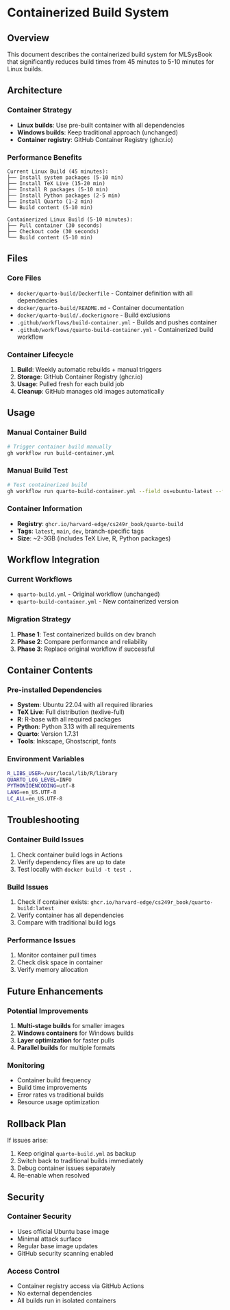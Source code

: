 # Containerized Build System

## Overview

This document describes the containerized build system for MLSysBook that significantly reduces build times from 45 minutes to 5-10 minutes for Linux builds.

## Architecture

### Container Strategy
- **Linux builds**: Use pre-built container with all dependencies
- **Windows builds**: Keep traditional approach (unchanged)
- **Container registry**: GitHub Container Registry (ghcr.io)

### Performance Benefits
```
Current Linux Build (45 minutes):
├── Install system packages (5-10 min)
├── Install TeX Live (15-20 min) 
├── Install R packages (5-10 min)
├── Install Python packages (2-5 min)
├── Install Quarto (1-2 min)
└── Build content (5-10 min)

Containerized Linux Build (5-10 minutes):
├── Pull container (30 seconds)
├── Checkout code (30 seconds)  
└── Build content (5-10 min)
```

## Files

### Core Files
- `docker/quarto-build/Dockerfile` - Container definition with all dependencies
- `docker/quarto-build/README.md` - Container documentation
- `docker/quarto-build/.dockerignore` - Build exclusions
- `.github/workflows/build-container.yml` - Builds and pushes container
- `.github/workflows/quarto-build-container.yml` - Containerized build workflow

### Container Lifecycle
1. **Build**: Weekly automatic rebuilds + manual triggers
2. **Storage**: GitHub Container Registry (ghcr.io)
3. **Usage**: Pulled fresh for each build job
4. **Cleanup**: GitHub manages old images automatically

## Usage

### Manual Container Build
```bash
# Trigger container build manually
gh workflow run build-container.yml
```

### Manual Build Test
```bash
# Test containerized build
gh workflow run quarto-build-container.yml --field os=ubuntu-latest --field format=html
```

### Container Information
- **Registry**: `ghcr.io/harvard-edge/cs249r_book/quarto-build`
- **Tags**: `latest`, `main`, `dev`, branch-specific tags
- **Size**: ~2-3GB (includes TeX Live, R, Python packages)

## Workflow Integration

### Current Workflows
- `quarto-build.yml` - Original workflow (unchanged)
- `quarto-build-container.yml` - New containerized version

### Migration Strategy
1. **Phase 1**: Test containerized builds on dev branch
2. **Phase 2**: Compare performance and reliability
3. **Phase 3**: Replace original workflow if successful

## Container Contents

### Pre-installed Dependencies
- **System**: Ubuntu 22.04 with all required libraries
- **TeX Live**: Full distribution (texlive-full)
- **R**: R-base with all required packages
- **Python**: Python 3.13 with all requirements
- **Quarto**: Version 1.7.31
- **Tools**: Inkscape, Ghostscript, fonts

### Environment Variables
```bash
R_LIBS_USER=/usr/local/lib/R/library
QUARTO_LOG_LEVEL=INFO
PYTHONIOENCODING=utf-8
LANG=en_US.UTF-8
LC_ALL=en_US.UTF-8
```

## Troubleshooting

### Container Build Issues
1. Check container build logs in Actions
2. Verify dependency files are up to date
3. Test locally with `docker build -t test .`

### Build Issues
1. Check if container exists: `ghcr.io/harvard-edge/cs249r_book/quarto-build:latest`
2. Verify container has all dependencies
3. Compare with traditional build logs

### Performance Issues
1. Monitor container pull times
2. Check disk space in container
3. Verify memory allocation

## Future Enhancements

### Potential Improvements
1. **Multi-stage builds** for smaller images
2. **Windows containers** for Windows builds
3. **Layer optimization** for faster pulls
4. **Parallel builds** for multiple formats

### Monitoring
- Container build frequency
- Build time improvements
- Error rates vs traditional builds
- Resource usage optimization

## Rollback Plan

If issues arise:
1. Keep original `quarto-build.yml` as backup
2. Switch back to traditional builds immediately
3. Debug container issues separately
4. Re-enable when resolved

## Security

### Container Security
- Uses official Ubuntu base image
- Minimal attack surface
- Regular base image updates
- GitHub security scanning enabled

### Access Control
- Container registry access via GitHub Actions
- No external dependencies
- All builds run in isolated containers 
